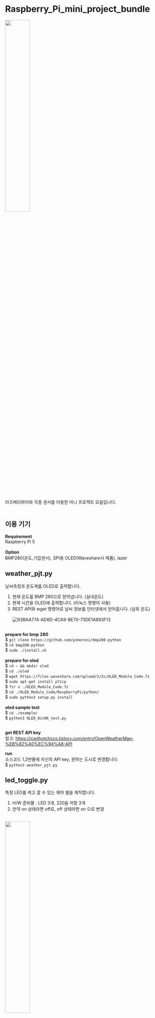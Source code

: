 # Raspberry_Pi_mini_project_bundle
<img src = "https://github.com/woodong11/Raspberry_Pi_mini_project_bundle/assets/91379630/2a806a8d-7c1b-4044-b90e-eb876ab504d9" width="40%" height="40%"><br>
라즈베리파이와 각종 센서를 이용한 미니 프로젝트 모음입니다.<br><br>
## 이용 기기 

<b>Requirement</b><br>
Raspberry Pi 5 <br><br>
<b>Option</b><br>
BMP280(온도,기압센서), SPI용 OLED(Waveshare사 제품), lazer



## weather_pjt.py
날씨측정과 온도계를 OLED로 출력합니다.
1. 현재 온도를 BMP 280으로 얻어냅니다. (실내온도)
2. 현재 시간을 OLED에 출력합니다. (리눅스 명령어 사용)
3. REST API와 wget 명령어로 날씨 정보를 인터넷에서 얻어옵니다. (실외 온도)
<br><br>
![93BAA774-AD6D-4CA9-BE70-73DE1A893F13](https://github.com/woodong11/Raspberry_Pi_mini_project_bundle/assets/91379630/aa585531-3bf6-443e-9d09-6d3a5568306c)


 
<br><b>prepare for bmp 280</b><br>
$ `git clone https://github.com/pimoroni/bmp280-python` <br>
$ `cd bmp280-python`<br>
$ `sudo ./install.sh`<br>
<br><b>prepare for oled</b><br>
$ `cd ~ && mkdir oled`<br>
$ `cd ./oled`<br>
$ `wget https://files.waveshare.com/upload/2/2c/OLED_Module_Code.7z`<br>
$ `sudo apt-get install p7zip`<br>
$ `7zr x ./OLED_Module_Code.7z`<br>
$ `cd ./OLED_Module_Code/RaspberryPi/python/`<br>
$ `sudo python3 setup.py install`<br>
<br><b>oled sample test</b><br>
$ `cd ./example/`<br>
$ `python3 OLED_0in96_test.py`<br>

<br><b> get REST API key</b><br>
참고: https://icedhotchoco.tistory.com/entry/OpenWeatherMap-%EB%82%A0%EC%94%A8-API<br>

<b> run </b><br>
소스코드 1,2번줄에 자신의 API key, 원하는 도시로 변경합니다. <br>
$ `python3 weather_pjt.py` <br>

## led_toggle.py
특정 LED를 켜고 끌 수 있는 제어 쉘을 제작합니다.
1. H/W 준비물 : LED 3개, 220옴 저항 3개
2. 만약 on 상태라면 off로, off 상태라면 on 으로 변경
<br><br>

<img src = "https://github.com/woodong11/Raspberry_Pi_mini_project_bundle/assets/91379630/db485298-eb41-480f-82b4-4e4b1a7827a1" width="40%" height="40%"><br>
<br><b> run </b><br>
$ `python3 led_toggle.py` <br>
원하는 숫자 (1~3) 중 하나 입력

## 7_segment_timing.py
타이밍에 맞춰 버튼을 누르면 불빛이 나오는 게임을 제작합니다.
1. H/W 준비물 : 7segment, 220옴 저항 3개, LED 2개, 레이저 모듈, 버튼 1개
2. FND는 0 ~ 9 까지 Up Counting -> 9 ~ 0 까지 Down Counting 진행 반복
3. 정확히 FND 숫자 7이 나오는 타이밍에 버튼을 누르면 : 연결된 LED 2개와 레이저 모두, 3초간 깜박거림
<br><br>

<img src = "https://github.com/woodong11/Raspberry_Pi_mini_project_bundle/assets/91379630/bf0fdca5-4da9-4660-b4e3-1f625d89338d" width="40%" height="40%"><br>
<br><b> run </b><br>
$ `python3 led_toggle.py`




